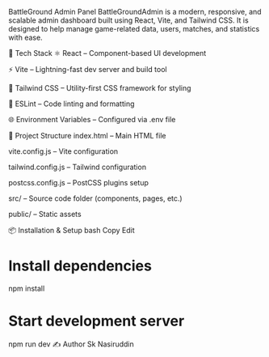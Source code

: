 BattleGround Admin Panel
BattleGroundAdmin is a modern, responsive, and scalable admin dashboard built using React, Vite, and Tailwind CSS.
It is designed to help manage game-related data, users, matches, and statistics with ease.

🚀 Tech Stack
⚛️ React – Component-based UI development

⚡ Vite – Lightning-fast dev server and build tool

🎨 Tailwind CSS – Utility-first CSS framework for styling

🧹 ESLint – Code linting and formatting

🌐 Environment Variables – Configured via .env file

📁 Project Structure
index.html – Main HTML file

vite.config.js – Vite configuration

tailwind.config.js – Tailwind configuration

postcss.config.js – PostCSS plugins setup

src/ – Source code folder (components, pages, etc.)

public/ – Static assets

📦 Installation & Setup
bash
Copy
Edit
# Install dependencies
npm install

# Start development server
npm run dev
✍️ Author
Sk Nasiruddin
